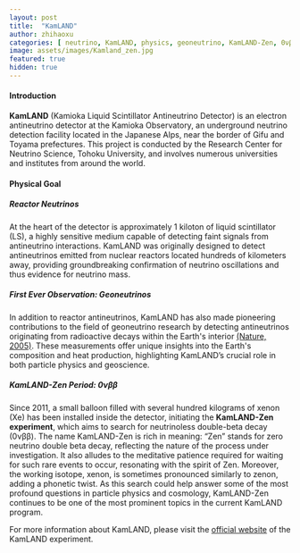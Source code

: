 ```yaml
---
layout: post
title:  "KamLAND"
author: zhihaoxu
categories: [ neutrino, KamLAND, physics, geoneutrino, KamLAND-Zen, 0νββ ]
image: assets/images/Kamland_zen.jpg
featured: true
hidden: true
---
```


<h4>Introduction</h4>

<b>KamLAND</b> (Kamioka Liquid Scintillator Antineutrino Detector) is an electron antineutrino detector at the Kamioka Observatory, an underground neutrino detection facility located in the Japanese Alps, near the border of Gifu and Toyama prefectures.
This project is conducted by the Research Center for Neutrino Science, Tohoku University, and involves numerous universities and institutes from around the world.

<h4>Physical Goal</h4>

<h5>Reactor Neutrinos</h5>

At the heart of the detector is approximately 1 kiloton of liquid scintillator (LS), a highly sensitive medium capable of detecting faint signals from antineutrino interactions.
KamLAND was originally designed to detect antineutrinos emitted from nuclear reactors located hundreds of kilometers away, providing groundbreaking confirmation of neutrino oscillations and thus evidence for neutrino mass.

<h5>First Ever Observation: Geoneutrinos</h5>

In addition to reactor antineutrinos, KamLAND has also made pioneering contributions to the field of geoneutrino research by detecting antineutrinos originating from radioactive decays within the Earth's interior [(Nature, 2005)](https://www.nature.com/articles/nature03980). These measurements offer unique insights into the Earth's composition and heat production, highlighting KamLAND’s crucial role in both particle physics and geoscience.

<h5>KamLAND-Zen Period: 0νββ</h5>

Since 2011, a small balloon filled with several hundred kilograms of xenon (Xe) has been installed inside the detector, initiating the <b>KamLAND-Zen experiment</b>, which aims to search for neutrinoless double-beta decay (0νββ). The name KamLAND-Zen is rich in meaning: “Zen” stands for zero neutrino double beta decay, reflecting the nature of the process under investigation. It also alludes to the meditative patience required for waiting for such rare events to occur, resonating with the spirit of Zen. Moreover, the working isotope, xenon, is sometimes pronounced similarly to zenon, adding a phonetic twist. As this search could help answer some of the most profound questions in particle physics and cosmology, KamLAND-Zen continues to be one of the most prominent topics in the current KamLAND program.

For more information about KamLAND, please visit the [official website](https://www.awa.tohoku.ac.jp/en/kamland/) of the KamLAND experiment.
